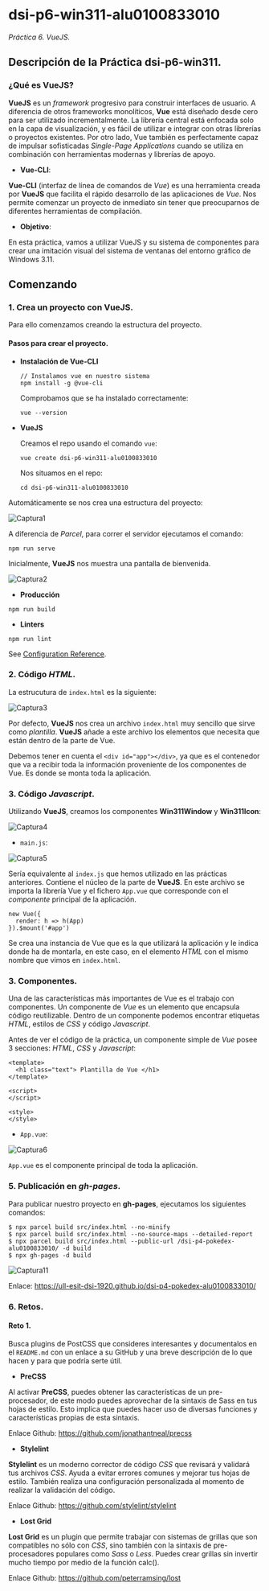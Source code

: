 # dsi-p6-win311-alu0100833010

_Práctica 6.  VueJS._

## Descripción de la Práctica  dsi-p6-win311.

### ¿Qué es VueJS? 

**VueJS** es un _framework_ progresivo para construir interfaces de usuario. A diferencia de otros frameworks monolíticos,
**Vue** está diseñado desde cero para ser utilizado incrementalmente. La librería central está enfocada solo en la capa de
visualización, y es fácil de utilizar e integrar con otras librerías o proyectos existentes. Por otro lado, Vue también es
perfectamente capaz de impulsar sofisticadas _Single-Page Applications_ cuando se utiliza en combinación con herramientas
modernas y librerías de apoyo. 

* **Vue-CLI**:

**Vue-CLI** (interfaz de línea de comandos de _Vue_) es una herramienta creada por **VueJS** que facilita el rápido desarrollo de
las aplicaciones de _Vue_. Nos permite comenzar un proyecto de inmediato sin tener que preocuparnos de diferentes herramientas de
compilación.

* **Objetivo**:

En esta práctica, vamos a utilizar VueJS y su sistema de componentes para crear una imitación visual del sistema de ventanas
del entorno gráfico de Windows 3.11.

## Comenzando

### 1. Crea un proyecto con VueJS.

Para ello comenzamos creando la estructura del proyecto.

#### Pasos para crear el proyecto.

* **Instalación de Vue-CLI** 

  ```
  // Instalamos vue en nuestro sistema
  npm install -g @vue-cli
  ```
  Comprobamos que se ha instalado correctamente:
  ```
  vue --version
  ```
  
* **VueJS**

  Creamos el repo usando el comando `vue`:
  
  ```
  vue create dsi-p6-win311-alu0100833010
  ```
  Nos situamos en el repo:
   ```
  cd dsi-p6-win311-alu0100833010
  ```

Automáticamente se nos crea una estructura del proyecto:
  
  ![Captura1](src/assets/captures/cap15.png)
 
A diferencia de _Parcel_, para correr el servidor ejecutamos el comando:

```
npm run serve
```

Inicialmente, **VueJS** nos muestra una pantalla de bienvenida.

  ![Captura2](src/assets/captures/capVue.png)
  
* **Producción**
```
npm run build
```

* **Linters**
```
npm run lint
```

See [Configuration Reference](https://cli.vuejs.org/config/).
  
### 2. Código _HTML_.

La estrucutura de `index.html` es la siguiente:

 ![Captura3](src/assets/captures/cap1.png)
 
Por defecto, **VueJS** nos crea un archivo `index.html` muy sencillo que sirve como _plantilla_. **VueJS** añade a este archivo
los elementos que necesita que están dentro de la parte de Vue. 

Debemos tener en cuenta el `<div id="app"></div>`, ya que es el contenedor que va a recibir toda la información proveniente de los 
componentes de Vue. Es donde se monta toda la aplicación.

### 3. Código _Javascript_.

Utilizando **VueJS**, creamos los componentes **Win311Window** y **Win311Icon**:

 ![Captura4](src/assets/captures/cap2.png)
 
* `main.js`:

 ![Captura5](src/assets/captures/cap14.png)
 
Sería equivalente al `index.js` que hemos utilizado en las prácticas anteriores. Contiene el núcleo de la parte de **VueJS**. En
este archivo se importa la librería Vue y el fichero `App.vue` que corresponde con el _componente_ principal de la aplicación. 

```
new Vue({
  render: h => h(App)
}).$mount('#app')
```
Se crea una instancia de Vue que es la que utilizará la aplicación y le indica donde ha de montarla, en este caso, en el
elemento _HTML_ con el mismo nombre que vimos en `index.html`. 

### 3. Componentes.

Una de las características más importantes de Vue es el trabajo con componentes. Un componente de _Vue_ es un elemento que 
encapsula código reutilizable. Dentro de un componente podemos encontrar etiquetas _HTML_, estilos de _CSS_ y código _Javascript_.

Antes de ver el código de la práctica, un componente simple de _Vue_ posee 3 secciones: _HTML_, _CSS_ y _Javascript_:
```
<template>
  <h1 class="text"> Plantilla de Vue </h1>
</template>

<script>
</script>

<style>
</style>
```
* `App.vue`:

![Captura6](src/assets/captures/cap3.png)
 
`App.vue` es el componente principal de toda la aplicación. 

### 5. Publicación en _gh-pages_.
 
Para publicar nuestro proyecto en **gh-pages**, ejecutamos los siguientes comandos:
```
$ npx parcel build src/index.html --no-minify
$ npx parcel build src/index.html --no-source-maps --detailed-report
$ npx parcel build src/index.html --public-url /dsi-p4-pokedex-alu0100833010/ -d build
$ npx gh-pages -d build
```
![Captura11](src/assets/captures/cap11.png)

Enlace:  https://ull-esit-dsi-1920.github.io/dsi-p4-pokedex-alu0100833010/

### 6. Retos.

#### Reto 1.

Busca plugins de PostCSS que consideres interesantes y documentalos en el `README.md` con un enlace a su GitHub y una breve
descripción de lo que hacen y para que podría serte útil.

* **PreCSS**

Al activar **PreCSS**, puedes obtener las características de un pre-procesador, de este modo puedes aprovechar de la sintaxis de
Sass en tus hojas de estilo. Esto implica que puedes hacer uso de diversas funciones y características propias de esta sintaxis.

Enlace Github: https://github.com/jonathantneal/precss

* **Stylelint**

**Stylelint** es un moderno corrector de código _CSS_ que revisará y validará tus archivos _CSS_. Ayuda a evitar errores comunes y
mejorar tus hojas de estilo. También realiza una configuración personalizada al momento de realizar la validación del código.

Enlace Github: https://github.com/stylelint/stylelint

* **Lost Grid**

**Lost Grid** es un plugin que permite trabajar con sistemas de grillas que son compatibles no sólo con _CSS_, sino también con la
sintaxis de pre-procesadores populares como _Sass_ o _Less_. Puedes crear grillas sin invertir mucho tiempo por medio de la
función calc().

Enlace Github: https://github.com/peterramsing/lost
